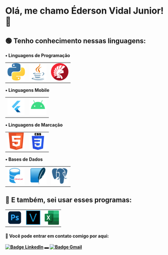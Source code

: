 <h1> Olá, me chamo Éderson Vidal Junior! 👋</h2>

<h2>🟢 Tenho conhecimento nessas linguagens:</h4>
<table border="0">
    <tr/><p/><b/>• Linguagens de Programação
    <tr align="center">
        <td><img src="https://github.com/Dunkode/Dunkode/blob/main/rep/Python.png" width= "55" height= "55"></td>
        <td><img src="https://github.com/Dunkode/Dunkode/blob/main/rep/java.png" width= "55" height= "55"></td>
        <td><img src="https://github.com/Dunkode/Dunkode/blob/main/rep/delphi.png" width= "55" height= "55"></td>
    </tr>
</table>

<table border="0">
    <tr/><p/><b/>• Linguagens Mobile
    <tr align="center">
        <td><img src="https://github.com/Dunkode/Dunkode/blob/main/rep/flutter.png" width= "55" height= "55"></td>
        <td><img src="https://github.com/Dunkode/Dunkode/blob/main/rep/android.png" width= "55" height= "55"></td>
    </tr>
</table>

<table border="0">
    <tr/><p/><b/>• Linguagens de Marcação
    <tr align="center">
        <td><img src="https://github.com/Dunkode/Dunkode/blob/main/rep/html5.png" width= "55" height= "55"></td>
        <td><img src="https://github.com/Dunkode/Dunkode/blob/main/rep/css3.png" width= "55" height= "55"></td>
    </tr>
</table>

<table border="0">
    <tr/><p/><b/>• Bases de Dados
    <tr align="center">
        <td><img src="https://github.com/Dunkode/Dunkode/blob/main/rep/oracle-sql.png" width= "55" height= "55"></td>
        <td><img src="https://github.com/Dunkode/Dunkode/blob/main/rep/sqlite.png" width= "55" height= "55"></td>
        <td><img src="https://github.com/Dunkode/Dunkode/blob/main/rep/postgres.png" width= "55" height= "55"></td>
    </tr>
</table>
   
<h2>🔵 E também, sei usar esses programas:</h4>
<table border="0">
<tr align="center">
    <td><img src="https://github.com/Dunkode/Dunkode/blob/main/rep/photoshop.png" width= "45" height= "45"></td>
    <td><img src="https://github.com/Dunkode/Dunkode/blob/main/rep/vegas.png" width= "45" height= "45"></td>
    <td><img src="https://github.com/Dunkode/Dunkode/blob/main/rep/excel.png" width= "45" height= "45"></td>
</tr>

</table>


<h4>👤 Você pode entrar em contato comigo por aqui:</h4>
 <p align="center">

 [![Badge LinkedIn](https://img.shields.io/badge/-LinkedIn-000000?style=for-the-badge&logo=linkedin&logoColor=blue&color=black)](https://www.linkedin.com/in/edersonvidal/) ▬
 [![Badge Gmail](https://img.shields.io/badge/-Gmail-373737?style=for-the-badge&logo=gmail&logoColor=red&color=black)](mailto:edersonvidal137@gmail.com)

 </p>
